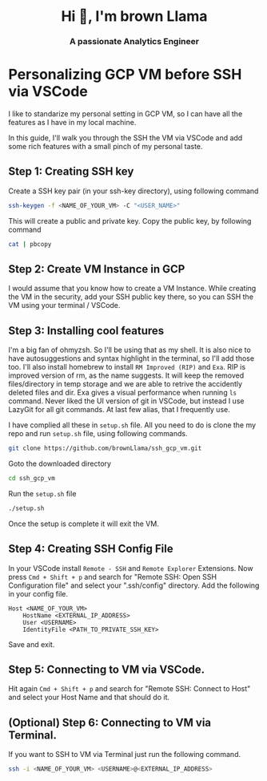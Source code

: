 #

<h1 align="center">Hi 👋, I'm brown Llama </h1>
<h3 align="center">A passionate Analytics Engineer</h3>

# Personalizing GCP VM before SSH via VSCode

I like to standarize my personal setting in GCP VM, so I can have all the features as I have in my local machine.

In this guide, I'll walk you through the SSH the VM via VSCode and add some rich features with a small pinch of my personal taste.

## Step 1: Creating SSH key

Create a SSH key pair (in your ssh-key directory), using following command

```bash
ssh-keygen -f <NAME_OF_YOUR_VM> -C "<USER_NAME>"
```

This will create a public and private key. Copy the public key, by following command

```bash
cat | pbcopy
```

## Step 2: Create VM Instance in GCP

I would assume that you know how to create a VM Instance. While creating the VM in the security, add your SSH public key there, so you can SSH the VM using your terminal / VSCode.

## Step 3: Installing cool features

I'm a big fan of ohmyzsh. So I'll be using that as my shell. It is also nice to have autosuggestions and syntax highlight in the terminal, so I'll add those too. I'll also install homebrew to install `RM Improved (RIP)` and `Exa`. RIP is improved version of rm, as the name suggests. It will keep the removed files/directory in temp storage and we are able to retrive the accidently deleted files and dir. Exa gives a visual performance when running `ls` command. Never liked the UI version of git in VSCode, but instead I use LazyGit for all git commands. At last few alias, that I frequently use.

I have complied all these in `setup.sh` file. All you need to do is clone the my repo and run `setup.sh` file, using following commands.

```bash
git clone https://github.com/brownLlama/ssh_gcp_vm.git
```

Goto the downloaded directory

```bash
cd ssh_gcp_vm
```

Run the `setup.sh` file

```bash
./setup.sh
```

Once the setup is complete it will exit the VM.

## Step 4: Creating SSH Config File

In your VSCode install `Remote - SSH` and `Remote Explorer` Extensions. Now press `Cmd + Shift + p` and search for "Remote SSH: Open SSH Configuration file" and select your ".ssh/config" directory. Add the following in your config file.

```config
Host <NAME_OF_YOUR_VM>
    HostName <EXTERNAL_IP_ADDRESS>
    User <USERNAME>
    IdentityFile <PATH_TO_PRIVATE_SSH_KEY>
```

Save and exit.

## Step 5: Connecting to VM via VSCode.

Hit again `Cmd + Shift + p` and search for "Remote SSH: Connect to Host" and select your Host Name and that should do it.

## (Optional) Step 6: Connecting to VM via Terminal.

If you want to SSH to VM via Terminal just run the following command.

```bash
ssh -i <NAME_OF_YOUR_VM> <USERNAME>@<EXTERNAL_IP_ADDRESS>
```
